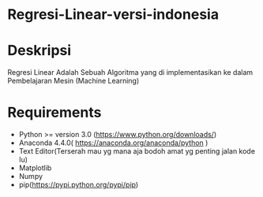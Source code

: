 # Regresi-Linear-versi-indonesia


# Deskripsi
Regresi Linear Adalah Sebuah Algoritma yang di implementasikan ke dalam Pembelajaran Mesin (Machine Learning)


# Requirements
* Python >= version 3.0 (https://www.python.org/downloads/)
* Anaconda 4.4.0( https://anaconda.org/anaconda/python )
* Text Editor(Terserah mau yg mana aja bodoh amat yg penting jalan kode lu)
* Matplotlib
* Numpy
* pip(https://pypi.python.org/pypi/pip)












